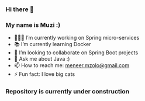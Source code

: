 ### Hi there 👋

### My name is Muzi :)

- 👨🏽‍💻 I’m currently working on Spring micro-services
- 📚 I’m currently learning Docker
- 👯 I’m looking to collaborate on Spring Boot projects
- 💬 Ask me about Java :)
- 📫 How to reach me: meneer.mzolo@gmail.com
- ⚡️ Fun fact: I love big cats 

### Repository is currently under construction
